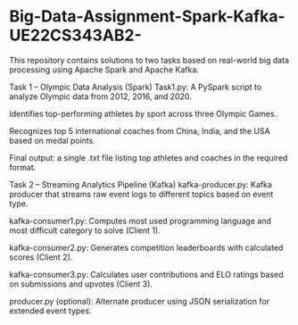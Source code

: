 # Big-Data-Assignment-Spark-Kafka-UE22CS343AB2-
This repository contains solutions to two tasks based on real-world big data processing using Apache Spark and Apache Kafka.

Task 1 – Olympic Data Analysis (Spark)
Task1.py: A PySpark script to analyze Olympic data from 2012, 2016, and 2020.

Identifies top-performing athletes by sport across three Olympic Games.

Recognizes top 5 international coaches from China, India, and the USA based on medal points.

Final output: a single .txt file listing top athletes and coaches in the required format.

Task 2 – Streaming Analytics Pipeline (Kafka)
kafka-producer.py: Kafka producer that streams raw event logs to different topics based on event type.

kafka-consumer1.py: Computes most used programming language and most difficult category to solve (Client 1).

kafka-consumer2.py: Generates competition leaderboards with calculated scores (Client 2).

kafka-consumer3.py: Calculates user contributions and ELO ratings based on submissions and upvotes (Client 3).

producer.py (optional): Alternate producer using JSON serialization for extended event types.
